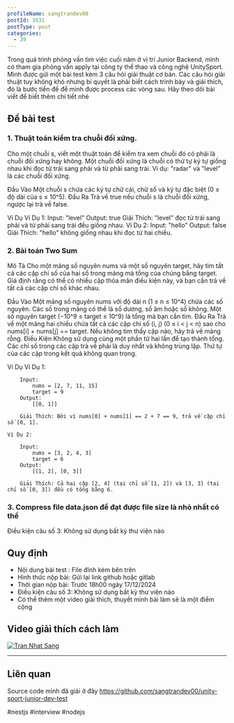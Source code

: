 ```yaml
---
profileName: sangtrandev00
postId: 3531
postType: post
categories:
  - 39
---
```

Trong quá trình phỏng vấn tìm việc cuối năm ở vị trí Junior Backend, mình có tham gia phỏng vấn apply tại công ty thể thao và công nghệ UnitySport. Mình được gửi một bài test kèm 3 câu hỏi giải thuật cơ bản. Các câu hỏi giải thuật tuy không khó nhưng bí quyết là phải biết cách trình bày và giải thích, đó là bước tiền đề để mình được process các vòng sau. Hãy theo dõi bài viết để biết thêm chi tiết nhé
## Đề bài test 
### 1. Thuật toán kiểm tra chuỗi đối xứng.

Cho một chuỗi s, viết một thuật toán để kiểm tra xem chuỗi đó có phải là chuỗi đối xứng hay không. Một chuỗi đối xứng là chuỗi có thứ tự ký tự giống nhau 
khi đọc từ trái sang phải và từ phải sang trái. Ví dụ: "radar" và "level" là các chuỗi đối xứng.

Đầu Vào
    Một chuỗi s chứa các ký tự chữ cái, chữ số và ký tự đặc biệt (0 ≤ độ dài của s ≤ 10^5).
Đầu Ra
    Trả về true nếu chuỗi s là chuỗi đối xứng, ngược lại trả về false.

Ví Dụ
    Ví Dụ 1:
        Input: "level"
        Output: true
        Giải Thích: "level" đọc từ trái sang phải và từ phải sang trái đều giống nhau.
    Ví Dụ 2:
        Input: "hello"
        Output: false
        Giải Thích: "hello" không giống nhau khi đọc từ hai chiều.

### 2. Bài toán Two Sum

Mô Tả
    Cho một mảng số nguyên nums và một số nguyên target, hãy tìm tất cả các cặp chỉ số của hai số trong mảng mà tổng của chúng bằng target. Giả định rằng có thể có nhiều cặp thỏa mãn điều kiện này, và bạn cần trả về tất cả các cặp chỉ số khác nhau.

Đầu Vào
    Một mảng số nguyên nums với độ dài n (1 ≤ n ≤ 10^4) chứa các số nguyên. Các số trong mảng có thể là số dương, số âm hoặc số không.
    Một số nguyên target (−10^9 ≤ target ≤ 10^9) là tổng mà bạn cần tìm.
Đầu Ra
    Trả về một mảng hai chiều chứa tất cả các cặp chỉ số (i, j) (0 ≤ i < j < n) sao cho nums[i] + nums[j] == target.
    Nếu không tìm thấy cặp nào, hãy trả về mảng rỗng.
Điều Kiện
    Không sử dụng cùng một phần tử hai lần để tạo thành tổng.
    Các chỉ số trong các cặp trả về phải là duy nhất và không trùng lặp.
    Thứ tự của các cặp trong kết quả không quan trọng.


Ví Dụ
    Ví Dụ 1:

        Input:
            nums = [2, 7, 11, 15]
            target = 9
        Output:
            [[0, 1]]

        Giải Thích: Bởi vì nums[0] + nums[1] == 2 + 7 == 9, trả về cặp chỉ số [0, 1].

    Ví Dụ 2:

        Input:
            nums = [3, 2, 4, 3]
            target = 6
        Output:
            [[1, 2], [0, 3]]
            
        Giải Thích: Cả hai cặp [2, 4] (tại chỉ số [1, 2]) và [3, 3] (tại chỉ số [0, 3]) đều có tổng bằng 6.

### 3. Compress file data.json để đạt được file size là nhỏ nhất có thể
Điều kiện câu số 3:  Không sử dụng bất kỳ thư viện nào

## Quy định

+ Nội dung bài test : File đính kèm bên trên
+ Hình thức nộp bài: Gửi lại link github hoặc gitlab 
+ Thời gian nộp bài: Trước 18h00 ngày 17/12/2024
+ Điều kiện câu số 3:  Không sử dụng bất kỳ thư viện nào
+ Có thể thêm một video giải thích, thuyết minh bài làm sẽ là một điểm cộng

## Video giải thích cách làm
[![Tran Nhat Sang](https://img.youtube.com/vi/Zzeme36W-0Y/0.jpg)](https://youtu.be/Zzeme36W-0Y)

---
## Liên quan
Source code mình đã giải ở đây
https://github.com/sangtrandev00/unity-sport-junior-dev-test

#nestjs #interview #nodejs